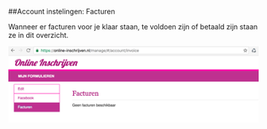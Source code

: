 ##Account instelingen: Facturen

Wanneer er facturen voor je klaar staan, te voldoen zijn of betaald zijn staan ze in dit overzicht.

![Facturen](img/invoices1-1.png)

